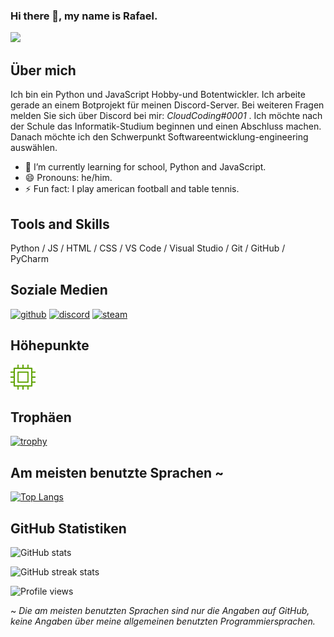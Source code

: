 ### Hi there 👋, my name is Rafael.
![](https://getwallpapers.com/wallpaper/full/7/8/6/15319.jpg)

## Über mich

Ich bin ein Python und JavaScript Hobby-und Botentwickler. Ich arbeite gerade an einem Botprojekt für meinen Discord-Server. Bei weiteren Fragen melden Sie sich über Discord bei mir: *CloudCoding#0001* . Ich möchte nach der Schule das Informatik-Studium beginnen und einen Abschluss machen. Danach möchte ich den Schwerpunkt Softwareentwicklung-engineering auswählen.
- 🌱 I’m currently learning for school, Python and JavaScript. 
- 😄 Pronouns: he/him. 
- ⚡ Fun fact: I play american football and table tennis. 

## Tools and Skills

Python / JS / HTML / CSS / VS Code / Visual Studio / Git / GitHub / PyCharm

## Soziale Medien

[<img src='https://cdn.jsdelivr.net/npm/simple-icons@3.0.1/icons/github.svg' alt='github' height='40'>](https://github.com/Coding-Cloud)  [<img src='https://cdn.jsdelivr.net/npm/simple-icons@3.0.1/icons/discord.svg' alt='discord' height='40'>](https://discord.gg/6uymsMcR)  [<img src='https://cdn.jsdelivr.net/npm/simple-icons@3.0.1/icons/steam.svg' alt='steam' height='40'>](https://steamcommunity.com/id/_Rafael/)  

## Höhepunkte

<a href='https://docs.github.com/en/developers'><img src='https://raw.githubusercontent.com/acervenky/animated-github-badges/master/assets/devbadge.gif' width='40' height='40'></a> 

## Trophäen

[![trophy](https://github-profile-trophy.vercel.app/?username=Coding-Cloud)](https://github.com/ryo-ma/github-profile-trophy)

## Am meisten benutzte Sprachen ~

[![Top Langs](https://github-readme-stats.vercel.app/api/top-langs/?username=Coding-Cloud)](https://github.com/anuraghazra/github-readme-stats)

## GitHub Statistiken

![GitHub stats](https://github-readme-stats.vercel.app/api?username=Coding-Cloud&show_icons=true)  

![GitHub streak stats](https://github-readme-streak-stats.herokuapp.com/?user=Coding-Cloud)  

![Profile views](https://gpvc.arturio.dev/Coding-Cloud)  

~ *Die am meisten benutzten Sprachen sind nur die Angaben auf GitHub, keine Angaben über meine allgemeinen benutzten Programmiersprachen.* 
